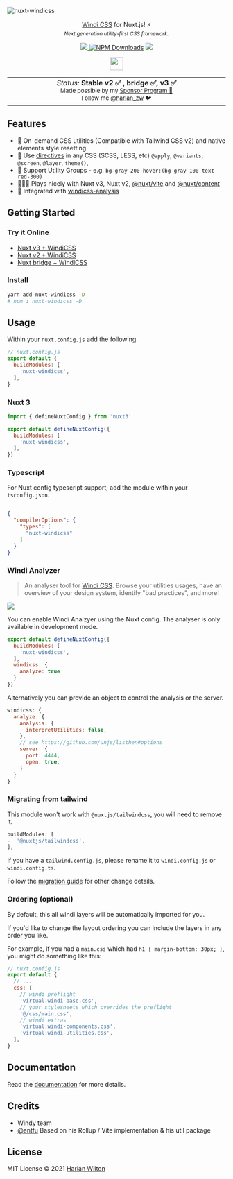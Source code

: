 ![nuxt-windicss](https://repository-images.githubusercontent.com/343991410/68f83b80-811f-11eb-9638-51aed75785c4)

<p align='center'><a href="https://windicss.org/">Windi CSS</a> for Nuxt.js! ⚡️<br>
<sup><em>Next generation utility-first CSS framework.</em></sup>
</p>

<p align='center'>
<a href='https://www.npmjs.com/package/nuxt-windicss'>
<img src='https://img.shields.io/npm/v/nuxt-windicss?color=0EA5E9&label='>
</a>
<a href="https://www.npmjs.com/package/nuxt-windicss" target="__blank"><img alt="NPM Downloads" src="https://img.shields.io/npm/dm/nuxt-windicss?color=0EA5E9&label="></a>
<a href='https://github.com/windicss/nuxt-windicss/actions/workflows/test.yml'>
<img src='https://github.com/windicss/nuxt-windicss/actions/workflows/test.yml/badge.svg' >
</a>
</p>

<p align="center">
<a href='https://stackblitz.com/edit/nuxt-3-windicss?file=app.vue'>
<img src='https://developer.stackblitz.com/img/open_in_stackblitz.svg' height="30" >
</a>

<p align="center">
<table>
<tbody>
<td align="center">
<img width="2000" height="0" /><br>
<i>Status:</i> <b>Stable v2 ✅ , bridge ✅, v3 ✅</b><br>
<sub>Made possible by my <a href="https://github.com/sponsors/harlan-zw">Sponsor Program 💖</a><br> Follow me <a href="https://twitter.com/harlan_zw">@harlan_zw</a> 🐦</sub><br>
<img width="2000" height="0" />
</td>
</tbody>
</table>
</p>

## Features

- 🧩 On-demand CSS utilities (Compatible with Tailwind CSS v2) and native elements style resetting
- 📄 Use [directives](https://windicss.org/features/directives.html) in any CSS (SCSS, LESS, etc) `@apply`, `@variants`, `@screen`, `@layer`, `theme()`, 
- 🎳 Support Utility Groups - e.g. `bg-gray-200 hover:(bg-gray-100 text-red-300)`
- 🧑‍🤝‍🧑 Plays nicely with Nuxt v3, Nuxt v2, [@nuxt/vite](https://github.com/nuxt/vite) and [@nuxt/content](https://content.nuxtjs.org/)
- 🔎 Integrated with [windicss-analysis](https://github.com/windicss/windicss-analysis)

## Getting Started

### Try it Online 

- [Nuxt v3 + WindiCSS](https://stackblitz.com/edit/nuxt-3-windicss?file=app.vue)
- [Nuxt v2 + WindiCSS](https://stackblitz.com/edit/nuxt-v2-windicss?file=components/Tutorial.vue)
- [Nuxt bridge + WindiCSS](https://stackblitz.com/edit/nuxt-bridge-windicss?file=README.md)

### Install

```bash
yarn add nuxt-windicss -D
# npm i nuxt-windicss -D
```


## Usage

Within your `nuxt.config.js` add the following.

```js
// nuxt.config.js
export default {
  buildModules: [
    'nuxt-windicss',
  ],
}
```

### Nuxt 3

```js
import { defineNuxtConfig } from 'nuxt3'

export default defineNuxtConfig({
  buildModules: [
    'nuxt-windicss',
  ],
})
```

### Typescript

For Nuxt config typescript support, add the module within your `tsconfig.json`.

```json

{
  "compilerOptions": {
    "types": [
      "nuxt-windicss"
    ]
  }
}
```

### Windi Analyzer 

> An analyser tool for [Windi CSS](https://github.com/windicss/windicss). Browse your utilities usages, have an overview of your design system, identify "bad practices", and more!

![](https://user-images.githubusercontent.com/11247099/113150805-0c43f880-9267-11eb-85a6-ec1a2f1eed37.png)

You can enable Windi Analzyer using the Nuxt config. The analyser is only available in development mode.

```js
export default defineNuxtConfig({
  buildModules: [
    'nuxt-windicss',
  ],
  windicss: {
    analyze: true
  }
})
```

Alternatively you can provide an object to control the analysis or the server.

```js
windicss: {
  analyze: {
    analysis: {
      interpretUtilities: false,
    },
    // see https://github.com/unjs/listhen#options
    server: {
      port: 4444,
      open: true,
    }
  }
}
```

### Migrating from tailwind

This module won't work with `@nuxtjs/tailwindcss`, you will need to remove it.

```diff
buildModules: [
-  '@nuxtjs/tailwindcss',
],
```

If you have a `tailwind.config.js`, please rename it to `windi.config.js` or `windi.config.ts`.

Follow the [migration guide](https://windicss.org/guide/migration.html) for other change details.


### Ordering (optional)

By default, this all windi layers will be automatically imported for you.

If you'd like to change the layout ordering you can include the layers in any order you like. 

For example, if you had a `main.css` which had `h1 { margin-bottom: 30px; }`, you might do something like this:

```js
// nuxt.config.js
export default {
  // ...
  css: [
    // windi preflight
    'virtual:windi-base.css',
    // your stylesheets which overrides the preflight
    '@/css/main.css', 
    // windi extras
    'virtual:windi-components.css',
    'virtual:windi-utilities.css',
  ],
}
```


## Documentation

Read the [documentation](https://windicss.org/integrations/nuxt.html) for more details.

## Credits

- Windy team
- [@antfu](https://github.com/antfu) Based on his Rollup / Vite implementation & his util package


## License

MIT License © 2021 [Harlan Wilton](https://github.com/harlan-zw)

